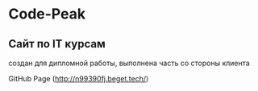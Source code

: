 # Code-Peak
## Сайт по IT курсам
создан для дипломной работы, выполнена часть со стороны клиента

GitHub Page (http://n99390fj.beget.tech/)
